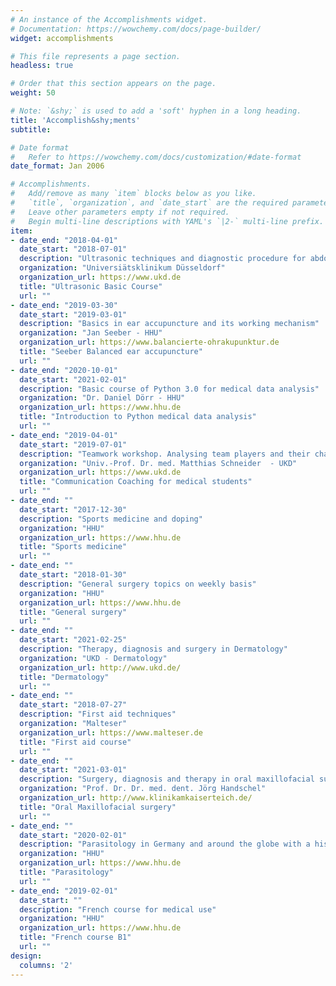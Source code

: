 ```yaml
---
# An instance of the Accomplishments widget.
# Documentation: https://wowchemy.com/docs/page-builder/
widget: accomplishments

# This file represents a page section.
headless: true

# Order that this section appears on the page.
weight: 50

# Note: `&shy;` is used to add a 'soft' hyphen in a long heading.
title: 'Accomplish&shy;ments'
subtitle:

# Date format
#   Refer to https://wowchemy.com/docs/customization/#date-format
date_format: Jan 2006

# Accomplishments.
#   Add/remove as many `item` blocks below as you like.
#   `title`, `organization`, and `date_start` are the required parameters.
#   Leave other parameters empty if not required.
#   Begin multi-line descriptions with YAML's `|2-` multi-line prefix.
item:
- date_end: "2018-04-01"
  date_start: "2018-07-01"
  description: "Ultrasonic techniques and diagnostic procedure for abdominal, vascular, thoracic check up and emergency"
  organization: "Universiätsklinikum Düsseldorf"
  organization_url: https://www.ukd.de
  title: "Ultrasonic Basic Course"
  url: ""
- date_end: "2019-03-30"
  date_start: "2019-03-01"
  description: "Basics in ear accupuncture and its working mechanism"
  organization: "Jan Seeber - HHU"
  organization_url: https://www.balancierte-ohrakupunktur.de
  title: "Seeber Balanced ear accupuncture"
  url: ""
- date_end: "2020-10-01"
  date_start: "2021-02-01"
  description: "Basic course of Python 3.0 for medical data analysis"
  organization: "Dr. Daniel Dörr - HHU"
  organization_url: https://www.hhu.de
  title: "Introduction to Python medical data analysis"
  url: ""
- date_end: "2019-04-01"
  date_start: "2019-07-01"
  description: "Teamwork workshop. Analysing team players and their characteristics in order to       find your personal position in a team"
  organization: "Univ.-Prof. Dr. med. Matthias Schneider  - UKD"
  organization_url: https://www.ukd.de
  title: "Communication Coaching for medical students"
  url: ""
- date_end: ""
  date_start: "2017-12-30"
  description: "Sports medicine and doping"
  organization: "HHU"
  organization_url: https://www.hhu.de
  title: "Sports medicine"
  url: ""   
- date_end: ""
  date_start: "2018-01-30"
  description: "General surgery topics on weekly basis"
  organization: "HHU"
  organization_url: https://www.hhu.de
  title: "General surgery"
  url: ""
- date_end: ""
  date_start: "2021-02-25"
  description: "Therapy, diagnosis and surgery in Dermatology"
  organization: "UKD - Dermatology"
  organization_url: http://www.ukd.de/
  title: "Dermatology"
  url: ""
- date_end: ""
  date_start: "2018-07-27"
  description: "First aid techniques"
  organization: "Malteser"
  organization_url: https://www.malteser.de
  title: "First aid course"
  url: ""
- date_end: ""
  date_start: "2021-03-01"
  description: "Surgery, diagnosis and therapy in oral maxillofacial surgery (in German:MKG)"
  organization: "Prof. Dr. Dr. med. dent. Jörg Handschel"
  organization_url: http://www.klinikamkaiserteich.de/
  title: "Oral Maxillofacial surgery"
  url: ""
- date_end: ""
  date_start: "2020-02-01"
  description: "Parasitology in Germany and around the globe with a historical and modern view"
  organization: "HHU"
  organization_url: https://www.hhu.de
  title: "Parasitology"
  url: ""
- date_end: "2019-02-01"
  date_start: ""
  description: "French course for medical use"
  organization: "HHU"
  organization_url: https://www.hhu.de
  title: "French course B1"
  url: ""
design:
  columns: '2' 
---
```

